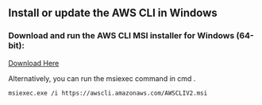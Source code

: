 ## Install or update the AWS CLI in Windows

### Download and run the AWS CLI MSI installer for Windows (64-bit):

[Download Here](https://awscli.amazonaws.com/AWSCLIV2.msi)

Alternatively, you can run the msiexec command in cmd .
``` 
msiexec.exe /i https://awscli.amazonaws.com/AWSCLIV2.msi
```
